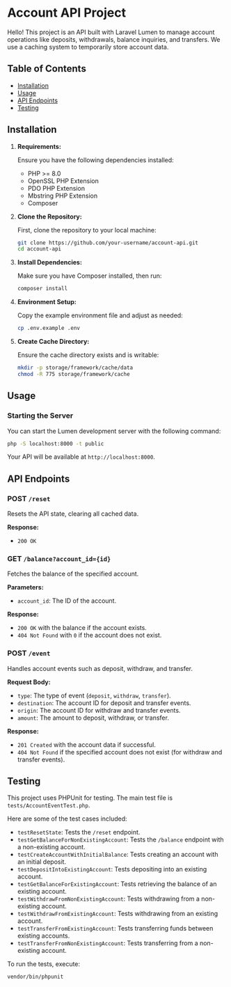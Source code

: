 
# Account API Project

Hello! This project is an API built with Laravel Lumen to manage account operations like deposits, withdrawals, balance inquiries, and transfers. We use a caching system to temporarily store account data.

## Table of Contents

- [Installation](#installation)
- [Usage](#usage)
- [API Endpoints](#api-endpoints)
- [Testing](#testing)

## Installation

1. **Requirements:**

   Ensure you have the following dependencies installed:
   - PHP >= 8.0
   - OpenSSL PHP Extension
   - PDO PHP Extension
   - Mbstring PHP Extension
   - Composer

2. **Clone the Repository:**

   First, clone the repository to your local machine:

   ```bash
   git clone https://github.com/your-username/account-api.git
   cd account-api
   ```

3. **Install Dependencies:**

   Make sure you have Composer installed, then run:

   ```bash
   composer install
   ```

4. **Environment Setup:**

   Copy the example environment file and adjust as needed:

   ```bash
   cp .env.example .env
   ```

5. **Create Cache Directory:**

   Ensure the cache directory exists and is writable:

   ```bash
   mkdir -p storage/framework/cache/data
   chmod -R 775 storage/framework/cache
   ```

## Usage

### Starting the Server

You can start the Lumen development server with the following command:

```bash
php -S localhost:8000 -t public
```

Your API will be available at `http://localhost:8000`.

## API Endpoints

### POST `/reset`

Resets the API state, clearing all cached data.

**Response:**
- `200 OK`

### GET `/balance?account_id={id}`

Fetches the balance of the specified account.

**Parameters:**
- `account_id`: The ID of the account.

**Response:**
- `200 OK` with the balance if the account exists.
- `404 Not Found` with `0` if the account does not exist.

### POST `/event`

Handles account events such as deposit, withdraw, and transfer.

**Request Body:**
- `type`: The type of event (`deposit`, `withdraw`, `transfer`).
- `destination`: The account ID for deposit and transfer events.
- `origin`: The account ID for withdraw and transfer events.
- `amount`: The amount to deposit, withdraw, or transfer.

**Response:**
- `201 Created` with the account data if successful.
- `404 Not Found` if the specified account does not exist (for withdraw and transfer events).

## Testing

This project uses PHPUnit for testing. The main test file is `tests/AccountEventTest.php`.

Here are some of the test cases included:

- `testResetState`: Tests the `/reset` endpoint.
- `testGetBalanceForNonExistingAccount`: Tests the `/balance` endpoint with a non-existing account.
- `testCreateAccountWithInitialBalance`: Tests creating an account with an initial deposit.
- `testDepositIntoExistingAccount`: Tests depositing into an existing account.
- `testGetBalanceForExistingAccount`: Tests retrieving the balance of an existing account.
- `testWithdrawFromNonExistingAccount`: Tests withdrawing from a non-existing account.
- `testWithdrawFromExistingAccount`: Tests withdrawing from an existing account.
- `testTransferFromExistingAccount`: Tests transferring funds between existing accounts.
- `testTransferFromNonExistingAccount`: Tests transferring from a non-existing account.

To run the tests, execute:

```bash
vendor/bin/phpunit
```
